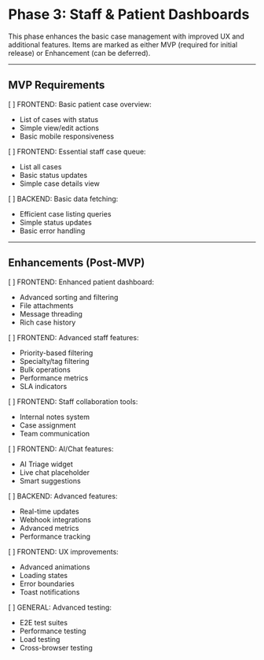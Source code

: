 # Phase 3: Staff & Patient Dashboards

This phase enhances the basic case management with improved UX and additional features. Items are marked as either MVP (required for initial release) or Enhancement (can be deferred).

---

## MVP Requirements

[ ] FRONTEND: Basic patient case overview:
   - List of cases with status
   - Simple view/edit actions
   - Basic mobile responsiveness

[ ] FRONTEND: Essential staff case queue:
   - List all cases
   - Basic status updates
   - Simple case details view

[ ] BACKEND: Basic data fetching:
   - Efficient case listing queries
   - Simple status updates
   - Basic error handling

---

## Enhancements (Post-MVP)

[ ] FRONTEND: Enhanced patient dashboard:
   - Advanced sorting and filtering
   - File attachments
   - Message threading
   - Rich case history

[ ] FRONTEND: Advanced staff features:
   - Priority-based filtering
   - Specialty/tag filtering
   - Bulk operations
   - Performance metrics
   - SLA indicators

[ ] FRONTEND: Staff collaboration tools:
   - Internal notes system
   - Case assignment
   - Team communication

[ ] FRONTEND: AI/Chat features:
   - AI Triage widget
   - Live chat placeholder
   - Smart suggestions

[ ] BACKEND: Advanced features:
   - Real-time updates
   - Webhook integrations
   - Advanced metrics
   - Performance tracking

[ ] FRONTEND: UX improvements:
   - Advanced animations
   - Loading states
   - Error boundaries
   - Toast notifications

[ ] GENERAL: Advanced testing:
   - E2E test suites
   - Performance testing
   - Load testing
   - Cross-browser testing